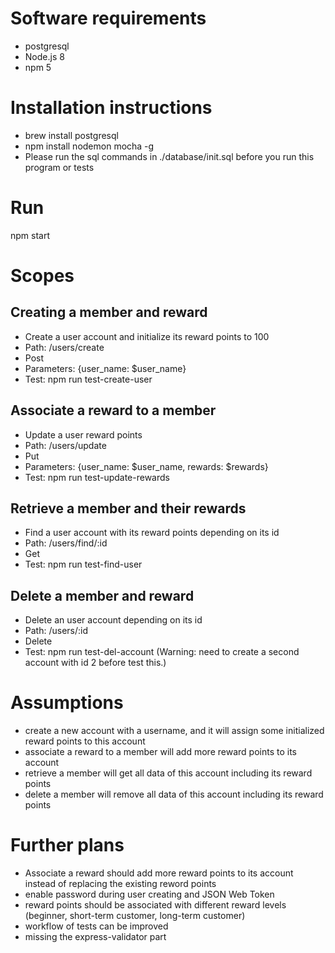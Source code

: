 # Software requirements
* postgresql
* Node.js 8
* npm 5

# Installation instructions
* brew install postgresql
* npm install nodemon mocha -g
* Please run the sql commands in ./database/init.sql before you run this program or tests

# Run
npm start

# Scopes

## Creating a member and reward
* Create a user account and initialize its reward points to 100
* Path: /users/create
* Post
* Parameters: {user_name: $user_name}
* Test: npm run test-create-user

## Associate a reward to a member
* Update a user reward points
* Path: /users/update
* Put
* Parameters: {user_name: $user_name, rewards: $rewards}
* Test: npm run test-update-rewards

## Retrieve a member and their rewards
* Find a user account with its reward points depending on its id
* Path: /users/find/:id
* Get
* Test: npm run test-find-user

## Delete a member and reward
* Delete an user account depending on its id
* Path: /users/:id
* Delete
* Test: npm run test-del-account
(Warning: need to create a second account with id 2 before test this.)

# Assumptions
* create a new account with a username, and it will assign some initialized reward points to this account
* associate a reward to a member will add more reward points to its account
* retrieve a member will get all data of this account including its reward points
* delete a member will remove all data of this account including its reward points

# Further plans
* Associate a reward should add more reward points to its account instead of replacing the existing reword points
* enable password during user creating and JSON Web Token
* reward points should be associated with different reward levels (beginner, short-term customer, long-term customer)
* workflow of tests can be improved
* missing the express-validator part